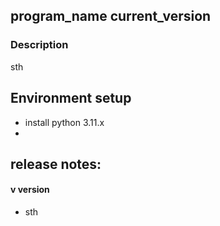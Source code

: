 ## program_name current_version
### Description
sth

## Environment setup
* install python 3.11.x
* 

## release notes:
#### v version
* sth
